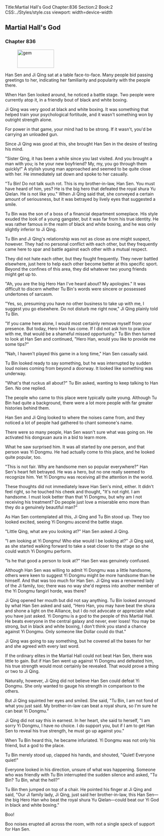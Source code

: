 Title:Martial Hall's God 
Chapter:836 
Section:2 
Book:2 
CSS:../Styles/style.css 
viewport: width=device-width
  
## Martial Hall's God
### Chapter 836 
<figure>
	<img src="../Images/gem.gif" alt="gem" id="gem" width="120" height="60" />
</figure>
  

  
  Han Sen and Ji Qing sat at a table face-to-face. Many people bid passing greetings to her, indicating her familiarity and popularity with the people there.

When Han Sen looked around, he noticed a battle stage. Two people were currently atop it, in a friendly bout of black and white boxing.

Ji Qing was very good at black and white boxing. It was something that helped train your psychological fortitude, and it wasn't something won by outright strength alone.

For power in that game, your mind had to be strong. If it wasn't, you'd be carrying an unloaded gun.

Since Ji Qing was good at this, she brought Han Sen in the desire of testing his mind.

"Sister Qing, it has been a while since you last visited. And you brought a man with you; is he your new boyfriend? My, my, you go through them quickly!" A stylish young man approached and seemed to be quite close with her. He immediately sat down and spoke to her casually.

"Tu Bin! Do not talk such rot. This is my brother-in-law, Han Sen. You must have heard of him, yes? He is the big hero that defeated the royal shura Yu Qielan. He is not like you." When Ji Qing said that, she conveyed a certain amount of seriousness, but it was betrayed by lively eyes that suggested a smile.

Tu Bin was the son of a boss of a financial department someplace. His style exuded the look of a young gangster, but it was far from his true identity. He was rather famous in the realm of black and white boxing, and he was only slightly inferior to Ji Qing.

Tu Bin and Ji Qing's relationship was not as close as one might suspect, however. They had no personal conflict with each other, but they frequently came here to spar and battle against each other with a mutual respect.

They did not hate each other, but they fought frequently. They never battled elsewhere, just here to help each other become better at this specific sport. Beyond the confines of this area, they did whatever two young friends might get up to.

"Ah, you are the big Hero Han I've heard about? My apologies." It was difficult to discern whether Tu Bin's words were sincere or possessed undertones of sarcasm.

"Yes, so, presuming you have no other business to take up with me, I suggest you go elsewhere. Do not disturb me right now," Ji Qing plainly told Tu Bin.

"If you came here alone, I would most certainly remove myself from your presence. But today, Hero Han has come. If I did not ask him to practice with me, that would be a shameful missed opportunity." Tu Bin then turned to look at Han Sen and continued, "Hero Han, would you like to provide me some tips?"

"Nah, I haven't played this game in a long time," Han Sen casually said.

Tu Bin looked ready to say something, but he was interrupted by sudden loud noises coming from beyond a doorway. It looked like something was underway.

"What's that ruckus all about?" Tu Bin asked, wanting to keep talking to Han Sen. No one replied.

The people who came to this place were typically quite young. Although Tu Bin had quite a background, there were a lot more people with far greater histories behind them.

Han Sen and Ji Qing looked to where the noises came from, and they noticed a lot of people had gathered to chant someone's name.

There were so many people, Han Sen wasn't sure what was going on. He activated his dongxuan aura in a bid to learn more.

What he saw surprised him. It was all started by one person, and that person was Yi Dongmu. He had actually come to this place, and he looked quite popular, too.

"This is not fair. Why are handsome men so popular everywhere?" Han Sen's heart felt betrayed. He was a hero, but no one really seemed to recognize him. Yet Yi Dongmu was receiving all the attention in the world.

These thoughts did not immediately leave Han Sen's mind, either. It didn't feel right, so he touched his cheek and thought, "It's not right. I am handsome. I must look better than that Yi Dongmu, but why am I not receiving his treatment? Do people just love a miserable emo more than they do a genuinely beautiful man?"

As Han Sen contemplated all this, Ji Qing and Tu Bin stood up. They too looked excited, seeing Yi Dongmu ascend the battle stage.

"Little Qing, what are you looking at?" Han Sen asked Ji Qing.

"I am looking at Yi Dongmu! Who else would I be looking at?" Ji Qing said, as she started walking forward to take a seat closer to the stage so she could watch Yi Dongmu perform.

"Is he that good a person to look at?" Han Sen was genuinely confused.

Although Han Sen was willing to admit Yi Dongmu was a little handsome, others were keen to suggest Yi Dongmu might be more handsome than he himself. And that was too much for Han Sen. Ji Qing was a renowned lady of the Ji family, too; there was no way she'd regress into another member of the Yi Dongmu fangirl horde, was there?

Ji Qing opened her mouth but did not say anything. Tu Bin looked annoyed by what Han Sen asked and said, "Hero Han, you may have beat the shura and shone a light on the Alliance, but I do not advocate or appreciate what you have just asked. Yi Dongmu is a god to the people of this Martial Hall. He beats everyone in the central galaxy and never, ever loses! You may be strong, but in black and white boxing, I don't think you stand a chance against Yi Dongmu. Only someone like Dollar could do that."

Ji Qing was going to say something, but he covered all the bases for her and she agreed with every last word.

If the ordinary elites in the Martial Hall could not beat Han Sen, there was little to gain. But if Han Sen went up against Yi Dongmu and defeated him, his true strength would most certainly be revealed. That would prove a thing or two to Ji Qing.

Naturally, however, Ji Qing did not believe Han Sen could defeat Yi Dongmu. She only wanted to gauge his strength in comparison to the others.

But Ji Qing squinted her eyes and smiled. She said, "Tu Bin, I am not fond of what you just said. My brother-in-law can beat a royal shura, so I'm sure he can beat Yi Dongmu."

Ji Qing did not say this in earnest. In her heart, she said to herself, "I am sorry Yi Dongmu, I have no choice. I do support you, but if I am to get Han Sen to reveal his true strength, he must go up against you."

When Tu Bin heard this, he became infuriated. Yi Dongmu was not only his friend, but a god to the place.

Tu Bin merely stood up, clapped his hands, and shouted, "Quiet! Everyone quiet!"

Everyone looked in his direction, unsure of what was happening. Someone who was friendly with Tu Bin interrupted the sudden silence and asked, "Tu Bin? Tu Bin, what the hell?"

Tu Bin then jumped on top of a chair. He pointed his finger at Ji Qing and said, "Our Ji family lady, Ji Qing, just said her brother-in-law, this Han Sen—the big Hero Han who beat the royal shura Yu Qielan—could beat our Yi God in black and white boxing."

Boo!

Boo noises erupted all across the room, with not a single speck of support for Han Sen.
